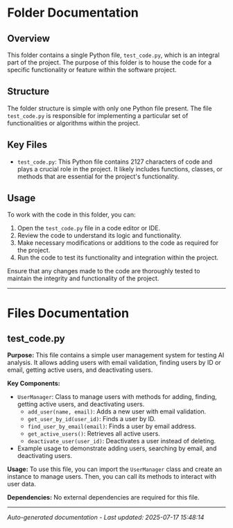 # Folder Documentation

## Overview
This folder contains a single Python file, `test_code.py`, which is an integral part of the project. The purpose of this folder is to house the code for a specific functionality or feature within the software project.

## Structure
The folder structure is simple with only one Python file present. The file `test_code.py` is responsible for implementing a particular set of functionalities or algorithms within the project.

## Key Files
- `test_code.py`: This Python file contains 2127 characters of code and plays a crucial role in the project. It likely includes functions, classes, or methods that are essential for the project's functionality.

## Usage
To work with the code in this folder, you can:
1. Open the `test_code.py` file in a code editor or IDE.
2. Review the code to understand its logic and functionality.
3. Make necessary modifications or additions to the code as required for the project.
4. Run the code to test its functionality and integration within the project.

Ensure that any changes made to the code are thoroughly tested to maintain the integrity and functionality of the project.

---

# Files Documentation

## test_code.py

**Purpose:** This file contains a simple user management system for testing AI analysis. It allows adding users with email validation, finding users by ID or email, getting active users, and deactivating users.

**Key Components:**
- `UserManager`: Class to manage users with methods for adding, finding, getting active users, and deactivating users.
  - `add_user(name, email)`: Adds a new user with email validation.
  - `get_user_by_id(user_id)`: Finds a user by ID.
  - `find_user_by_email(email)`: Finds a user by email address.
  - `get_active_users()`: Retrieves all active users.
  - `deactivate_user(user_id)`: Deactivates a user instead of deleting.
- Example usage to demonstrate adding users, searching by email, and deactivating users.

**Usage:** To use this file, you can import the `UserManager` class and create an instance to manage users. Then, you can call its methods to interact with user data.

**Dependencies:** No external dependencies are required for this file.

---
*Auto-generated documentation - Last updated: 2025-07-17 15:48:14*

